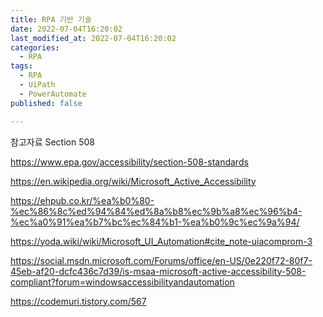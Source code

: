 ```yaml
---
title: RPA 기반 기술
date: 2022-07-04T16:20:02
last_modified_at: 2022-07-04T16:20:02
categories:
  - RPA
tags:
  - RPA
  - UiPath
  - PowerAutomate
published: false

---
```




참고자료
Section 508

https://www.epa.gov/accessibility/section-508-standards

https://en.wikipedia.org/wiki/Microsoft_Active_Accessibility

https://ehpub.co.kr/%ea%b0%80-%ec%86%8c%ed%94%84%ed%8a%b8%ec%9b%a8%ec%96%b4-%ec%a0%91%ea%b7%bc%ec%84%b1-%ea%b0%9c%ec%9a%94/

https://yoda.wiki/wiki/Microsoft_UI_Automation#cite_note-uiacomprom-3

https://social.msdn.microsoft.com/Forums/office/en-US/0e220f72-80f7-45eb-af20-dcfc436c7d39/is-msaa-microsoft-active-accessibility-508-compliant?forum=windowsaccessibilityandautomation


https://codemuri.tistory.com/567